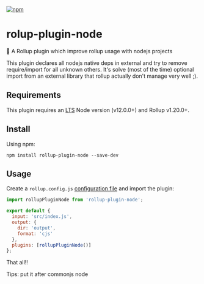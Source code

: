 [npm]: https://img.shields.io/npm/v/rollup-plugin-node
[npm-url]: https://www.npmjs.com/package/rollup-plugin-node
[size]: https://packagephobia.now.sh/badge?p=rolup-plugin-node
[size-url]: https://packagephobia.now.sh/result?p=rollup-plugin-node

[![npm][npm]][npm-url]

# rolup-plugin-node

🍣 A Rollup plugin which improve rollup usage with nodejs projects 

This plugin declares all nodejs native deps in external and try to remove require/import for all unknown others.
It's solve (most of the time) optional import from an external library that rollup actually don't manage very well ;). 

## Requirements

This plugin requires an [LTS](https://github.com/nodejs/Release) Node version (v12.0.0+) and Rollup v1.20.0+.

## Install

Using npm:

```console
npm install rollup-plugin-node --save-dev
```

## Usage

Create a `rollup.config.js` [configuration file](https://www.rollupjs.org/guide/en/#configuration-files) and import the plugin:

```js
import rollupPluginNode from 'rollup-plugin-node';

export default {
  input: 'src/index.js',
  output: {
    dir: 'output',
    format: 'cjs'
  },
  plugins: [rollupPluginNode()]
};
```
That all!!

Tips: put it after commonjs node

